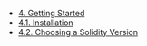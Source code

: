 - [4. Getting Started](./index.md)
- [4.1. Installation](./01-installation/index.md)
- [4.2. Choosing a Solidity Version](./02-choosing-a-solidity-version/index.md)
